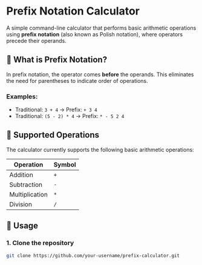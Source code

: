 # Prefix Notation Calculator

A simple command-line calculator that performs basic arithmetic operations using **prefix notation** (also known as Polish notation), where operators precede their operands.

## 📘 What is Prefix Notation?

In prefix notation, the operator comes **before** the operands. This eliminates the need for parentheses to indicate order of operations.

### Examples:
- Traditional: `3 + 4` → Prefix: `+ 3 4`
- Traditional: `(5 - 2) * 4` → Prefix: `* - 5 2 4`

## 🔢 Supported Operations

The calculator currently supports the following basic arithmetic operations:

| Operation | Symbol |
|----------|--------|
| Addition | `+`    |
| Subtraction | `-` |
| Multiplication | `*` |
| Division | `/`   |

## 🚀 Usage

### 1. Clone the repository
```bash
git clone https://github.com/your-username/prefix-calculator.git

